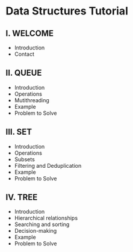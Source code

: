 # Data Structures Tutorial
## I. WELCOME
* Introduction
* Contact

## II. QUEUE
* Introduction
* Operations
* Mutithreading
* Example
* Problem to Solve

## III. SET
* Introduction
* Operations
* Subsets
* Filtering and Deduplication
* Example
* Problem to Solve

## IV. TREE
* Introduction
* Hierarchical relationships
* Searching and sorting
* Decision-making
* Example
* Problem to Solve
